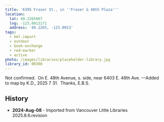 ```yaml
---
title: '6395 Fraser St., in ''Fraser & 48th Plaza'''
location:
  lat: 49.2265067
  lng: -123.0913171
  address: '49.2265, -123.0913'
tags:
  - kml-import
  - outdoor
  - book-exchange
  - red-marker
  - active
photo: /images/libraries/placeholder-library.jpg
library_id: 00308
---
```

Not confirmed.  On E. 48th Avenue, s. side, 
near 6403 E. 48th Ave.
—Added to map by K.D., 2025 7 31.  
Thanks, E.B.S.

## History
- **2024-Aug-08** - Imported from Vancouver Little Libraries 2025.8.6.revision
